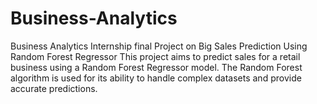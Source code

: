 # Business-Analytics
Business Analytics Internship final Project on Big Sales Prediction Using Random Forest Regressor
This project aims to predict sales for a retail business using a Random Forest Regressor model. The Random Forest algorithm is used for its ability to handle complex datasets and provide accurate predictions.
